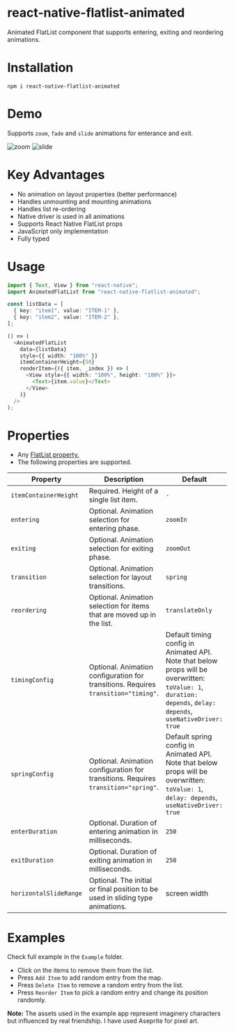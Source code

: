 # react-native-flatlist-animated
Animated FlatList component that supports entering, exiting and reordering animations.
# Installation
`npm i react-native-flatlist-animated`

# Demo
Supports `zoom`, `fade` and `slide` animations for enterance and exit.

![zoom](https://user-images.githubusercontent.com/87723231/161383297-f2d46059-ce73-4b72-b04f-a6612a848b0a.gif)
![slide](https://user-images.githubusercontent.com/87723231/161383344-963449ce-a1cf-494d-905e-2af3fd3cb341.gif)

# Key Advantages
- No animation on layout properties (better performance)
- Handles unmounting and mounting animations
- Handles list re-ordering
- Native driver is used in all animations
- Supports React Native FlatList props
- JavaScript only implementation
- Fully typed

# Usage
```ts
import { Text, View } from "react-native";
import AnimatedFlatList from "react-native-flatlist-animated";

const listData = [
  { key: "item1", value: "ITEM-1" },
  { key: "item2", value: "ITEM-2" },
];

() => (
  <AnimatedFlatList
    data={listData}
    style={{ width: "100%" }}
    itemContainerHeight={50}
    renderItem={({ item, _index }) => (
      <View style={{ width: "100%", height: "100%" }}>
        <Text>{item.value}</Text>
      </View>
    )}
  />
);

```

# Properties
- Any [FlatList property.](https://reactnative.dev/docs/flatlist#props)
- The following properties are supported.

| Property | Description  | Default  |
| ------- | --- | --- |
| `itemContainerHeight` | Required. Height of a single list item. | `-` |
| `entering` | Optional. Animation selection for entering phase. | `zoomIn` |
| `exiting` | Optional. Animation selection for exiting phase. | `zoomOut` |
| `transition` | Optional. Animation selection for layout transitions. | `spring` |
| `reordering` | Optional. Animation selection for items that are moved up in the list. | `translateOnly` |
| `timingConfig` | Optional. Animation configuration for transitions. Requires `transition="timing"`. | Default timing config in Animated API. Note that below props will be overwritten: `toValue: 1`, `duration: depends`, `delay: depends`, `useNativeDriver: true`  |
| `springConfig` | Optional. Animation configuration for transitions. Requires `transition="spring"`. | Default spring config in Animated API. Note that below props will be overwritten: `toValue: 1`, `delay: depends`, `useNativeDriver: true` |
| `enterDuration` | Optional. Duration of entering animation in milliseconds. | `250` |
| `exitDuration` | Optional. Duration of exiting animation in milliseconds. | `250` |
| `horizontalSlideRange` | Optional. The initial or final position to be used in sliding type animations. | screen width |


# Examples
Check full example in the `Example` folder.
- Click on the items to remove them from the list.
- Press `Add Item` to add random entry from the map.
- Press `Delete Item` to remove a random entry from the list.
- Press `Reorder Item` to pick a random entry and change its position randomly.

**Note:** The assets used in the example app represent imaginery characters but influenced by real friendship. I have used Aseprite for pixel art.

